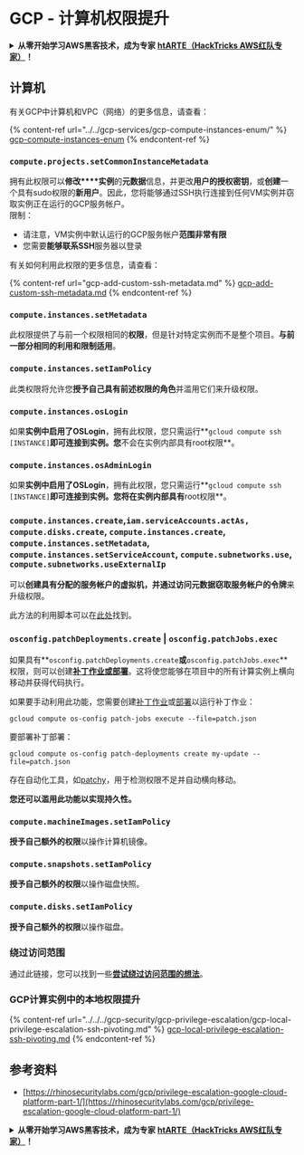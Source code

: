 # GCP - 计算机权限提升

<details>

<summary><strong>从零开始学习AWS黑客技术，成为专家</strong> <a href="https://training.hacktricks.xyz/courses/arte"><strong>htARTE（HackTricks AWS红队专家）</strong></a><strong>！</strong></summary>

支持HackTricks的其他方式：

* 如果您想在HackTricks中看到您的**公司广告**或**下载PDF格式的HackTricks**，请查看[**订阅计划**](https://github.com/sponsors/carlospolop)!
* 获取[**官方PEASS和HackTricks周边产品**](https://peass.creator-spring.com)
* 探索[**PEASS家族**](https://opensea.io/collection/the-peass-family)，我们的独家[**NFTs**](https://opensea.io/collection/the-peass-family)收藏品
* **加入** 💬 [**Discord群**](https://discord.gg/hRep4RUj7f) 或 [**电报群**](https://t.me/peass) 或在**Twitter**上关注我们 🐦 [**@hacktricks_live**](https://twitter.com/hacktricks_live)**。**
* 通过向[**HackTricks**](https://github.com/carlospolop/hacktricks)和[**HackTricks Cloud**](https://github.com/carlospolop/hacktricks-cloud) github仓库提交PR来分享您的黑客技巧。

</details>

## 计算机

有关GCP中计算机和VPC（网络）的更多信息，请查看：

{% content-ref url="../../gcp-services/gcp-compute-instances-enum/" %}
[gcp-compute-instances-enum](../../gcp-services/gcp-compute-instances-enum/)
{% endcontent-ref %}

### `compute.projects.setCommonInstanceMetadata`

拥有此权限可以**修改****实例**的**元数据**信息，并更改**用户的授权密钥**，或**创建**一个具有sudo权限的**新用户**。因此，您将能够通过SSH执行连接到任何VM实例并窃取实例正在运行的GCP服务帐户。\
限制：

* 请注意，VM实例中默认运行的GCP服务帐户**范围非常有限**
* 您需要**能够联系SSH**服务器以登录

有关如何利用此权限的更多信息，请查看：

{% content-ref url="gcp-add-custom-ssh-metadata.md" %}
[gcp-add-custom-ssh-metadata.md](gcp-add-custom-ssh-metadata.md)
{% endcontent-ref %}

### `compute.instances.setMetadata`

此权限提供了与前一个权限相同的**权限**，但是针对特定实例而不是整个项目。**与前一部分相同的利用和限制适用**。

### `compute.instances.setIamPolicy`

此类权限将允许您**授予自己具有前述权限的角色**并滥用它们来升级权限。

### **`compute.instances.osLogin`**

如果**实例中启用了OSLogin**，拥有此权限，您只需运行**`gcloud compute ssh [INSTANCE]`**即可连接到实例。您**不会在实例内部具有root权限**。

### **`compute.instances.osAdminLogin`**

如果**实例中启用了OSLogin**，拥有此权限，您只需运行**`gcloud compute ssh [INSTANCE]`**即可连接到实例。您将在实例内部具有**root权限**。

### `compute.instances.create`,`iam.serviceAccounts.actAs, compute.disks.create`, `compute.instances.create`, `compute.instances.setMetadata`, `compute.instances.setServiceAccount`, `compute.subnetworks.use`, `compute.subnetworks.useExternalIp`

可以**创建具有分配的服务帐户的虚拟机，并通过访问元数据窃取服务帐户的令牌**来升级权限。

此方法的利用脚本可以在[此处](https://github.com/RhinoSecurityLabs/GCP-IAM-Privilege-Escalation/blob/master/ExploitScripts/compute.instances.create.py)找到。

### `osconfig.patchDeployments.create` | `osconfig.patchJobs.exec`

如果具有**`osconfig.patchDeployments.create`**或**`osconfig.patchJobs.exec`**权限，则可以创建[**补丁作业或部署**](https://blog.raphael.karger.is/articles/2022-08/GCP-OS-Patching)。这将使您能够在项目中的所有计算实例上横向移动并获得代码执行。

如果要手动利用此功能，您需要创建[补丁作业](https://github.com/rek7/patchy/blob/main/pkg/engine/patches/patch\_job.json)或[部署](https://github.com/rek7/patchy/blob/main/pkg/engine/patches/patch\_deployment.json)以运行补丁作业：

`gcloud compute os-config patch-jobs execute --file=patch.json`

要部署补丁部署：

`gcloud compute os-config patch-deployments create my-update --file=patch.json`

存在自动化工具，如[patchy](https://github.com/rek7/patchy)，用于检测权限不足并自动横向移动。

**您还可以滥用此功能以实现持久性。**

### `compute.machineImages.setIamPolicy`

**授予自己额外的权限**以操作计算机镜像。

### `compute.snapshots.setIamPolicy`

**授予自己额外的权限**以操作磁盘快照。

### `compute.disks.setIamPolicy`

**授予自己额外的权限**以操作磁盘。

### 绕过访问范围

通过此链接，您可以找到一些[**尝试绕过访问范围的想法**](../../../gcp-security/gcp-privilege-escalation/)。

### GCP计算实例中的本地权限提升

{% content-ref url="../../../gcp-security/gcp-privilege-escalation/gcp-local-privilege-escalation-ssh-pivoting.md" %}
[gcp-local-privilege-escalation-ssh-pivoting.md](../../../gcp-security/gcp-privilege-escalation/gcp-local-privilege-escalation-ssh-pivoting.md)
{% endcontent-ref %}

## 参考资料

* [https://rhinosecuritylabs.com/gcp/privilege-escalation-google-cloud-platform-part-1/](https://rhinosecuritylabs.com/gcp/privilege-escalation-google-cloud-platform-part-1/)

<details>

<summary><strong>从零开始学习AWS黑客技术，成为专家</strong> <a href="https://training.hacktricks.xyz/courses/arte"><strong>htARTE（HackTricks AWS红队专家）</strong></a><strong>！</strong></summary>

支持HackTricks的其他方式：

* 如果您想在HackTricks中看到您的**公司广告**或**下载PDF格式的HackTricks**，请查看[**订阅计划**](https://github.com/sponsors/carlospolop)!
* 获取[**官方PEASS和HackTricks周边产品**](https://peass.creator-spring.com)
* 探索[**PEASS家族**](https://opensea.io/collection/the-peass-family)，我们的独家[**NFTs**](https://opensea.io/collection/the-peass-family)收藏品
* **加入** 💬 [**Discord群**](https://discord.gg/hRep4RUj7f) 或 [**电报群**](https://t.me/peass) 或在**Twitter**上关注我们 🐦 [**@hacktricks_live**](https://twitter.com/hacktricks_live)**。**
* 通过向[**HackTricks**](https://github.com/carlospolop/hacktricks)和[**HackTricks Cloud**](https://github.com/carlospolop/hacktricks-cloud) github仓库提交PR来分享您的黑客技巧。

</details>
